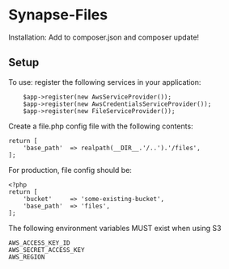 Synapse-Files
=============

Installation: Add to composer.json and composer update!

Setup
-----

To use: register the following services in your application:
```
    $app->register(new AwsServiceProvider());
    $app->register(new AwsCredentialsServiceProvider());
    $app->register(new FileServiceProvider());
```

Create a file.php config file with the following contents:
```
return [
    'base_path'  => realpath(__DIR__.'/..').'/files',
];
```

For production, file config should be:
```
<?php
return [
    'bucket'     => 'some-existing-bucket',
    'base_path'  => 'files',
];
```

The following environment variables MUST exist when using S3
```
AWS_ACCESS_KEY_ID
AWS_SECRET_ACCESS_KEY
AWS_REGION
```
